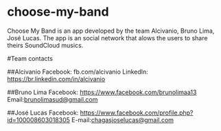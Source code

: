# choose-my-band

Choose My Band is an app developed by the team Alcivanio, Bruno Lima, José Lucas. The app is an social network that alows the users to share theirs SoundCloud musics.

#Team contacts

##Alcivanio
Facebook: fb.com/alcivanio
LinkedIn: https://br.linkedin.com/in/alcivanio

##Bruno Lima
Facebook: https://www.facebook.com/brunolimaa13
Email:brunolimasud@gmail.com

##José Lucas
Facebook: https://www.facebook.com/profile.php?id=100008603018305
E-mail:chagasjoselucas@gmail.com
